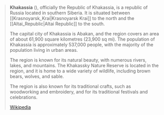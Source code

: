 
> **Khakassia** (), officially the Republic of Khakassia, is a republic of Russia located in southern Siberia. 
> It is situated between [[Krasnoyarsk_Krai|Krasnoyarsk Krai]] to the north and the [[Altai_Republic|Altai Republic]] to the south.
>
> The capital city of Khakassia is Abakan, 
> and the region covers an area of about 61,900 square kilometres (23,900 sq mi). 
> The population of Khakassia is approximately 537,000 people, 
> with the majority of the population living in urban areas.
>
> The region is known for its natural beauty, with numerous rivers, lakes, and mountains. 
> The Khakassky Nature Reserve is located in the region, 
> and it is home to a wide variety of wildlife, including brown bears, wolves, and sable. 
> 
> The region is also known for its traditional crafts, such as woodworking and embroidery, 
> and for its traditional festivals and celebrations.
>
> [Wikipedia](https://en.wikipedia.org/wiki/Khakassia) 

